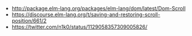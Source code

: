 - http://package.elm-lang.org/packages/elm-lang/dom/latest/Dom-Scroll
- https://discourse.elm-lang.org/t/saving-and-restoring-scroll-position/661/2
- https://twitter.com/n1k0/status/1129058357309005826/
